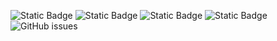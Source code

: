 ![Static Badge](https://img.shields.io/badge/blacklists-60-000000) ![Static Badge](https://img.shields.io/badge/blacklisted-3092070-cc0000) ![Static Badge](https://img.shields.io/badge/whitelisted-2242-00CC00) ![Static Badge](https://img.shields.io/badge/streaming_blacklist-28106-000000) ![GitHub issues](https://img.shields.io/github/issues/fabriziosalmi/blacklists)
